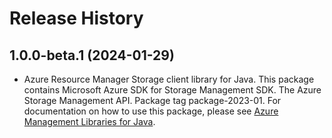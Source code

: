 # Release History

## 1.0.0-beta.1 (2024-01-29)

- Azure Resource Manager Storage client library for Java. This package contains Microsoft Azure SDK for Storage Management SDK. The Azure Storage Management API. Package tag package-2023-01. For documentation on how to use this package, please see [Azure Management Libraries for Java](https://aka.ms/azsdk/java/mgmt).
